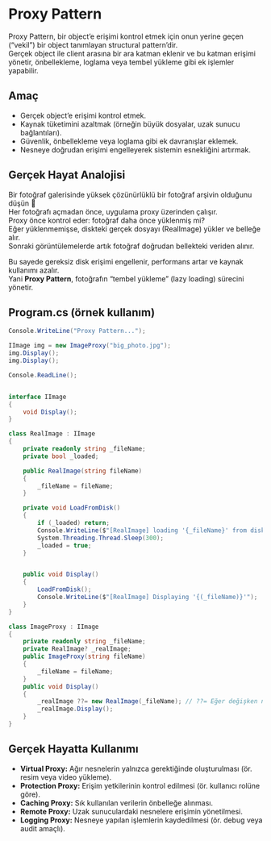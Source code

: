 ﻿# Proxy Pattern

Proxy Pattern, bir object’e erişimi kontrol etmek için onun yerine geçen (“vekil”) bir object tanımlayan structural pattern’dir.  
Gerçek object ile client arasına bir ara katman eklenir ve bu katman erişimi yönetir, önbellekleme, loglama veya tembel yükleme gibi ek işlemler yapabilir.

## Amaç

- Gerçek object’e erişimi kontrol etmek.  
- Kaynak tüketimini azaltmak (örneğin büyük dosyalar, uzak sunucu bağlantıları).  
- Güvenlik, önbellekleme veya loglama gibi ek davranışlar eklemek.  
- Nesneye doğrudan erişimi engelleyerek sistemin esnekliğini artırmak.  

## Gerçek Hayat Analojisi

Bir fotoğraf galerisinde yüksek çözünürlüklü bir fotoğraf arşivin olduğunu düşün 📸  
Her fotoğrafı açmadan önce, uygulama proxy üzerinden çalışır.  
Proxy önce kontrol eder: fotoğraf daha önce yüklenmiş mi?  
Eğer yüklenmemişse, diskteki gerçek dosyayı (RealImage) yükler ve belleğe alır.  
Sonraki görüntülemelerde artık fotoğraf doğrudan bellekteki veriden alınır.  

Bu sayede gereksiz disk erişimi engellenir, performans artar ve kaynak kullanımı azalır.  
Yani **Proxy Pattern**, fotoğrafın “tembel yükleme” (lazy loading) sürecini yönetir.

## Program.cs (örnek kullanım)

```csharp
Console.WriteLine("Proxy Pattern...");

IImage img = new ImageProxy("big_photo.jpg");
img.Display();
img.Display();

Console.ReadLine();


interface IImage
{
    void Display();
}

class RealImage : IImage
{
    private readonly string _fileName;
    private bool _loaded;

    public RealImage(string fileName)
    {
        _fileName = fileName;
    }

    private void LoadFromDisk()
    {
        if (_loaded) return;
        Console.WriteLine($"[RealImage] loading '{_fileName}' from disk...");
        System.Threading.Thread.Sleep(300);
        _loaded = true;
    }


    public void Display()
    {
        LoadFromDisk();
        Console.WriteLine($"[RealImage] Displaying '{(_fileName)}'");
    }
}

class ImageProxy : IImage
{
    private readonly string _fileName;
    private RealImage? _realImage;
    public ImageProxy(string fileName)
    {
        _fileName = fileName;
    }
    public void Display()
    {
        _realImage ??= new RealImage(_fileName); // ??= Eğer değişken null ise, sağdaki değeri ata; değilse hiçbir şey yapma
        _realImage.Display();
    }
}
```

## Gerçek Hayatta Kullanımı

- **Virtual Proxy:** Ağır nesnelerin yalnızca gerektiğinde oluşturulması (ör. resim veya video yükleme).  
- **Protection Proxy:** Erişim yetkilerinin kontrol edilmesi (ör. kullanıcı rolüne göre).  
- **Caching Proxy:** Sık kullanılan verilerin önbelleğe alınması.  
- **Remote Proxy:** Uzak sunuculardaki nesnelere erişimin yönetilmesi.  
- **Logging Proxy:** Nesneye yapılan işlemlerin kaydedilmesi (ör. debug veya audit amaçlı).
